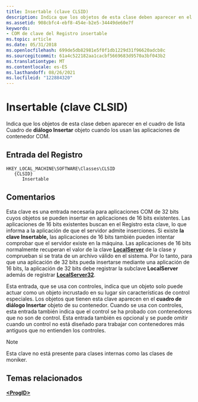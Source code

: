 ```yaml
---
title: Insertable (clave CLSID)
description: Indica que los objetos de esta clase deben aparecer en el cuadro de lista Cuadro de diálogo Insertar objeto cuando los usan las aplicaciones de contenedor COM.
ms.assetid: 908cbfc4-ebf8-454e-b2e5-34449de60e7f
keywords:
- COM de clave del Registro insertable
ms.topic: article
ms.date: 05/31/2018
ms.openlocfilehash: 699de5db82981e5f0f1db1229d31f96620adcb8c
ms.sourcegitcommit: 61a4c522182aa1cacbf5669683d9570a3bf043b2
ms.translationtype: MT
ms.contentlocale: es-ES
ms.lasthandoff: 08/26/2021
ms.locfileid: "122884320"
---
```

# <a name="insertable-clsid-key"></a>Insertable (clave CLSID)

Indica que los objetos de esta clase deben aparecer en el cuadro de lista Cuadro de **diálogo Insertar** objeto cuando los usan las aplicaciones de contenedor COM.

## <a name="registry-entry"></a>Entrada del Registro

```
HKEY_LOCAL_MACHINE\SOFTWARE\Classes\CLSID
   {CLSID}
      Insertable
```

## <a name="remarks"></a>Comentarios

Esta clave es una entrada necesaria para aplicaciones COM de 32 bits cuyos objetos se pueden insertar en aplicaciones de 16 bits existentes. Las aplicaciones de 16 bits existentes buscan en el Registro esta clave, lo que informa a la aplicación de que el servidor admite inserciones. Si existe **la clave Insertable,** las aplicaciones de 16 bits también pueden intentar comprobar que el servidor existe en la máquina. Las aplicaciones de 16 bits normalmente recuperan el valor de la clave [**LocalServer**](localserver.md) de la clase y comprueban si se trata de un archivo válido en el sistema. Por lo tanto, para que una aplicación de 32 bits pueda insertarse mediante una aplicación de 16 bits, la aplicación de 32 bits debe registrar la subclave **LocalServer** además de registrar [**LocalServer32**](localserver32.md).

Esta entrada, que se usa con controles, indica que un objeto solo puede actuar como un objeto incrustado en su lugar sin características de control especiales. Los objetos que tienen esta clave aparecen en el **cuadro de diálogo Insertar** objeto de su contenedor. Cuando se usa con controles, esta entrada también indica que el control se ha probado con contenedores que no son de control. Esta entrada también es opcional y se puede omitir cuando un control no está diseñado para trabajar con contenedores más antiguos que no entienden los controles.

> [!Note]  
> Esta clave no está presente para clases internas como las clases de moniker.

 

## <a name="related-topics"></a>Temas relacionados

<dl> <dt>

[**&lt;ProgID&gt;**](-progid--key.md)
</dt> </dl>

 

 




